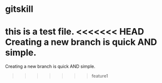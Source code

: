 # gitskill
this is a test file.
<<<<<<< HEAD
Creating a new branch is quick AND simple.
=======
Creating a new branch is quick AND simple.
>>>>>>> feature1
